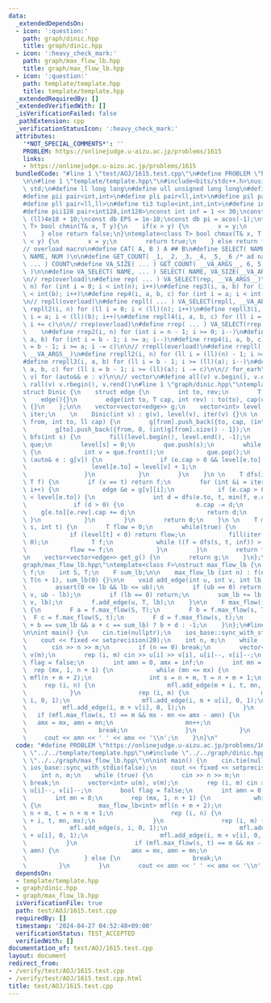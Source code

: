 ```yaml
---
data:
  _extendedDependsOn:
  - icon: ':question:'
    path: graph/dinic.hpp
    title: graph/dinic.hpp
  - icon: ':heavy_check_mark:'
    path: graph/max_flow_lb.hpp
    title: graph/max_flow_lb.hpp
  - icon: ':question:'
    path: template/template.hpp
    title: template/template.hpp
  _extendedRequiredBy: []
  _extendedVerifiedWith: []
  _isVerificationFailed: false
  _pathExtension: cpp
  _verificationStatusIcon: ':heavy_check_mark:'
  attributes:
    '*NOT_SPECIAL_COMMENTS*': ''
    PROBLEM: https://onlinejudge.u-aizu.ac.jp/problems/1615
    links:
    - https://onlinejudge.u-aizu.ac.jp/problems/1615
  bundledCode: "#line 1 \"test/AOJ/1615.test.cpp\"\n#define PROBLEM \"https://onlinejudge.u-aizu.ac.jp/problems/1615\"\
    \n\n#line 1 \"template/template.hpp\"\n#include<bits/stdc++.h>\nusing namespace\
    \ std;\n#define ll long long\n#define ull unsigned long long\n#define db double\n\
    #define pii pair<int,int>\n#define pli pair<ll,int>\n#define pil pair<int,ll>\n\
    #define pll pair<ll,ll>\n#define ti3 tuple<int,int,int>\n#define int128 __int128_t\n\
    #define pii128 pair<int128,int128>\nconst int inf = 1 << 30;\nconst ll linf =\
    \ (ll)4e18 + 10;\nconst db EPS = 1e-10;\nconst db pi = acos(-1);\ntemplate<class\
    \ T> bool chmin(T& x, T y){\n    if(x > y) {\n        x = y;\n        return true;\n\
    \    } else return false;\n}\ntemplate<class T> bool chmax(T& x, T y){\n    if(x\
    \ < y) {\n        x = y;\n        return true;\n    } else return false;\n}\n\n\
    // overload macro\n#define CAT( A, B ) A ## B\n#define SELECT( NAME, NUM ) CAT(\
    \ NAME, NUM )\n\n#define GET_COUNT( _1, _2, _3, _4, _5, _6 /* ad nauseam */, COUNT,\
    \ ... ) COUNT\n#define VA_SIZE( ... ) GET_COUNT( __VA_ARGS__, 6, 5, 4, 3, 2, 1\
    \ )\n\n#define VA_SELECT( NAME, ... ) SELECT( NAME, VA_SIZE(__VA_ARGS__) )(__VA_ARGS__)\n\
    \n// rep(overload)\n#define rep( ... ) VA_SELECT(rep, __VA_ARGS__)\n#define rep2(i,\
    \ n) for (int i = 0; i < int(n); i++)\n#define rep3(i, a, b) for (int i = a; i\
    \ < int(b); i++)\n#define rep4(i, a, b, c) for (int i = a; i < int(b); i += c)\n\
    \n// repll(overload)\n#define repll( ... ) VA_SELECT(repll, __VA_ARGS__)\n#define\
    \ repll2(i, n) for (ll i = 0; i < (ll)(n); i++)\n#define repll3(i, a, b) for (ll\
    \ i = a; i < (ll)(b); i++)\n#define repll4(i, a, b, c) for (ll i = a; i < (ll)(b);\
    \ i += c)\n\n// rrep(overload)\n#define rrep( ... ) VA_SELECT(rrep, __VA_ARGS__)\
    \    \n#define rrep2(i, n) for (int i = n - 1; i >= 0; i--)\n#define rrep3(i,\
    \ a, b) for (int i = b - 1; i >= a; i--)\n#define rrep4(i, a, b, c) for (int i\
    \ = b - 1; i >= a; i -= c)\n\n// rrepll(overload)\n#define rrepll( ... ) VA_SELECT(rrepll,\
    \ __VA_ARGS__)\n#define rrepll2(i, n) for (ll i = (ll)(n) - 1; i >= 0ll; i--)\n\
    #define rrepll3(i, a, b) for (ll i = b - 1; i >= (ll)(a); i--)\n#define rrepll4(i,\
    \ a, b, c) for (ll i = b - 1; i >= (ll)(a); i -= c)\n\n// for_earh\n#define fore(e,\
    \ v) for (auto&& e : v)\n\n// vector\n#define all(v) v.begin(), v.end()\n#define\
    \ rall(v) v.rbegin(), v.rend()\n#line 1 \"graph/dinic.hpp\"\ntemplate<class T>\n\
    struct Dinic {\n    struct edge {\n        int to, rev;\n        T cap;\n    \
    \    edge(){}\n        edge(int to, T cap, int rev) : to(to), cap(cap), rev(rev)\
    \ {}\n    };\n\n    vector<vector<edge>> g;\n    vector<int> level;\n    vector<int>\
    \ iter;\n    \n    Dinic(int v) : g(v), level(v), iter(v) {}\n \n    void add_edge(int\
    \ from, int to, ll cap) {\n        g[from].push_back({to, cap, (int)g[to].size()});\n\
    \        g[to].push_back({from, 0, (int)g[from].size() - 1});\n    }\n \n    void\
    \ bfs(int s) {\n        fill(level.begin(), level.end(), -1);\n        queue<int>\
    \ que;\n        level[s] = 0;\n        que.push(s);\n        while (!que.empty())\
    \ {\n            int v = que.front();\n            que.pop();\n            for\
    \ (auto& e : g[v]) {\n                if (e.cap > 0 && level[e.to] < 0) {\n  \
    \                  level[e.to] = level[v] + 1;\n                    que.push(e.to);\n\
    \                }\n            }\n        }\n    }\n \n    T dfs(int v, int t,\
    \ T f) {\n        if (v == t) return f;\n        for (int &i = iter[v]; i < (int)g[v].size();\
    \ i++) {\n            edge &e = g[v][i];\n            if (e.cap > 0 && level[v]\
    \ < level[e.to]) {\n                int d = dfs(e.to, t, min(f, e.cap));\n   \
    \             if (d > 0) {\n                    e.cap -= d;\n                \
    \    g[e.to][e.rev].cap += d;\n                    return d;\n               \
    \ }\n            }\n        }\n        return 0;\n    }\n \n    T max_flow(int\
    \ s, int t) {\n        T flow = 0;\n        while(true) {\n            bfs(s);\n\
    \            if (level[t] < 0) return flow;\n            fill(iter.begin(), iter.end(),\
    \ 0);\n            T f;\n            while ((f = dfs(s, t, inf)) > 0) {\n    \
    \            flow += f;\n            }\n        }\n        return flow;\n    }\n\
    \n    vector<vector<edge>> get_g() {\n        return g;\n    }\n};\n#line 1 \"\
    graph/max_flow_lb.hpp\"\ntemplate<class F>\nstruct max_flow_lb {\n    Dinic<F>\
    \ f;\n    int S, T;\n    F sum_lb;\n\n    max_flow_lb (int n) : f(n + 2), S(n),\
    \ T(n + 1), sum_lb(0) {}\n\n    void add_edge(int u, int v, int lb, int ub) {\n\
    \        assert(0 <= lb && lb <= ub);\n        if (ub == 0) return;\n        f.add_edge(u,\
    \ v, ub - lb);\n        if (lb == 0) return;\n        sum_lb += lb;\n        f.add_edge(S,\
    \ v, lb);\n        f.add_edge(u, T, lb);\n    }\n\n    F max_flow(int s, int t)\
    \ {\n        F a = f.max_flow(S, T);\n        F b = f.max_flow(s, T);\n      \
    \  F c = f.max_flow(S, t);\n        F d = f.max_flow(s, t);\n        return (a\
    \ + b == sum_lb && a + c == sum_lb) ? b + d : -1;\n    }\n};\n#line 6 \"test/AOJ/1615.test.cpp\"\
    \n\nint main() {\n    cin.tie(nullptr);\n    ios_base::sync_with_stdio(false);\n\
    \    cout << fixed << setprecision(20);\n    int n, m;\n    while (true) {\n \
    \       cin >> n >> m;\n        if (n == 0) break;\n        vector<int> u(m),\
    \ v(m);\n        rep (i, m) cin >> u[i] >> v[i], u[i]--, v[i]--;\n        bool\
    \ flag = false;\n        int amn = 0, amx = inf;\n        int mn = 0;\n      \
    \  rep (mx, 1, n + 1) {\n            while (mn <= mx) {\n                max_flow_lb<int>\
    \ mfl(n + m + 2);\n                int s = n + m, t = n + m + 1;\n           \
    \     rep (i, n) {\n                    mfl.add_edge(m + i, t, mn, mx);\n    \
    \            }\n                rep (i, m) {\n                    mfl.add_edge(s,\
    \ i, 0, 1);\n                    mfl.add_edge(i, m + u[i], 0, 1);\n          \
    \          mfl.add_edge(i, m + v[i], 0, 1);\n                }\n             \
    \   if (mfl.max_flow(s, t) == m && mx - mn <= amx - amn) {\n                 \
    \   amx = mx, amn = mn;\n                    mn++;\n                } else {\n\
    \                    break;\n                }\n            }\n        }\n   \
    \     cout << amn << ' ' << amx << '\\n';\n    }\n}\n"
  code: "#define PROBLEM \"https://onlinejudge.u-aizu.ac.jp/problems/1615\"\n\n#include\
    \ \"../../template/template.hpp\"\n#include \"../../graph/dinic.hpp\"\n#include\
    \ \"../../graph/max_flow_lb.hpp\"\n\nint main() {\n    cin.tie(nullptr);\n   \
    \ ios_base::sync_with_stdio(false);\n    cout << fixed << setprecision(20);\n\
    \    int n, m;\n    while (true) {\n        cin >> n >> m;\n        if (n == 0)\
    \ break;\n        vector<int> u(m), v(m);\n        rep (i, m) cin >> u[i] >> v[i],\
    \ u[i]--, v[i]--;\n        bool flag = false;\n        int amn = 0, amx = inf;\n\
    \        int mn = 0;\n        rep (mx, 1, n + 1) {\n            while (mn <= mx)\
    \ {\n                max_flow_lb<int> mfl(n + m + 2);\n                int s =\
    \ n + m, t = n + m + 1;\n                rep (i, n) {\n                    mfl.add_edge(m\
    \ + i, t, mn, mx);\n                }\n                rep (i, m) {\n        \
    \            mfl.add_edge(s, i, 0, 1);\n                    mfl.add_edge(i, m\
    \ + u[i], 0, 1);\n                    mfl.add_edge(i, m + v[i], 0, 1);\n     \
    \           }\n                if (mfl.max_flow(s, t) == m && mx - mn <= amx -\
    \ amn) {\n                    amx = mx, amn = mn;\n                    mn++;\n\
    \                } else {\n                    break;\n                }\n   \
    \         }\n        }\n        cout << amn << ' ' << amx << '\\n';\n    }\n}"
  dependsOn:
  - template/template.hpp
  - graph/dinic.hpp
  - graph/max_flow_lb.hpp
  isVerificationFile: true
  path: test/AOJ/1615.test.cpp
  requiredBy: []
  timestamp: '2024-04-27 04:52:48+09:00'
  verificationStatus: TEST_ACCEPTED
  verifiedWith: []
documentation_of: test/AOJ/1615.test.cpp
layout: document
redirect_from:
- /verify/test/AOJ/1615.test.cpp
- /verify/test/AOJ/1615.test.cpp.html
title: test/AOJ/1615.test.cpp
---
```

